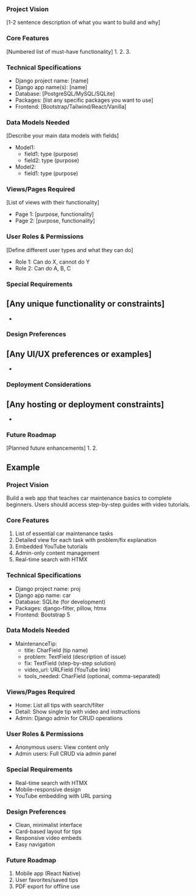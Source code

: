 ### Project Vision
[1-2 sentence description of what you want to build and why]

### Core Features
[Numbered list of must-have functionality]
1. 
2. 
3. 

### Technical Specifications
- Django project name: [name]
- Django app name(s): [name]
- Database: [PostgreSQL/MySQL/SQLite]
- Packages: [list any specific packages you want to use]
- Frontend: [Bootstrap/Tailwind/React/Vanilla]

### Data Models Needed
[Describe your main data models with fields]
- Model1:
  - field1: type (purpose)
  - field2: type (purpose)
- Model2:
  - field1: type (purpose)

### Views/Pages Required
[List of views with their functionality]
- Page 1: [purpose, functionality]
- Page 2: [purpose, functionality]

### User Roles & Permissions
[Define different user types and what they can do]
- Role 1: Can do X, cannot do Y
- Role 2: Can do A, B, C

### Special Requirements
[Any unique functionality or constraints]
- 
- 

### Design Preferences
[Any UI/UX preferences or examples]
- 
- 

### Deployment Considerations
[Any hosting or deployment constraints]
- 
- 

### Future Roadmap
[Planned future enhancements]
1. 
2. 


## Example
### Project Vision
Build a web app that teaches car maintenance basics to complete beginners. Users should access step-by-step guides with video tutorials.

### Core Features
1. List of essential car maintenance tasks
2. Detailed view for each task with problem/fix explanation
3. Embedded YouTube tutorials
4. Admin-only content management
5. Real-time search with HTMX

### Technical Specifications
- Django project name: proj
- Django app name: car
- Database: SQLite (for development)
- Packages: django-filter, pillow, htmx
- Frontend: Bootstrap 5

### Data Models Needed
- MaintenanceTip:
  - title: CharField (tip name)
  - problem: TextField (description of issue)
  - fix: TextField (step-by-step solution)
  - video_url: URLField (YouTube link)
  - tools_needed: CharField (optional, comma-separated)

### Views/Pages Required
- Home: List all tips with search/filter
- Detail: Show single tip with video and instructions
- Admin: Django admin for CRUD operations

### User Roles & Permissions
- Anonymous users: View content only
- Admin users: Full CRUD via admin panel

### Special Requirements
- Real-time search with HTMX
- Mobile-responsive design
- YouTube embedding with URL parsing

### Design Preferences
- Clean, minimalist interface
- Card-based layout for tips
- Responsive video embeds
- Easy navigation

### Future Roadmap
1. Mobile app (React Native)
2. User favorites/saved tips
3. PDF export for offline use